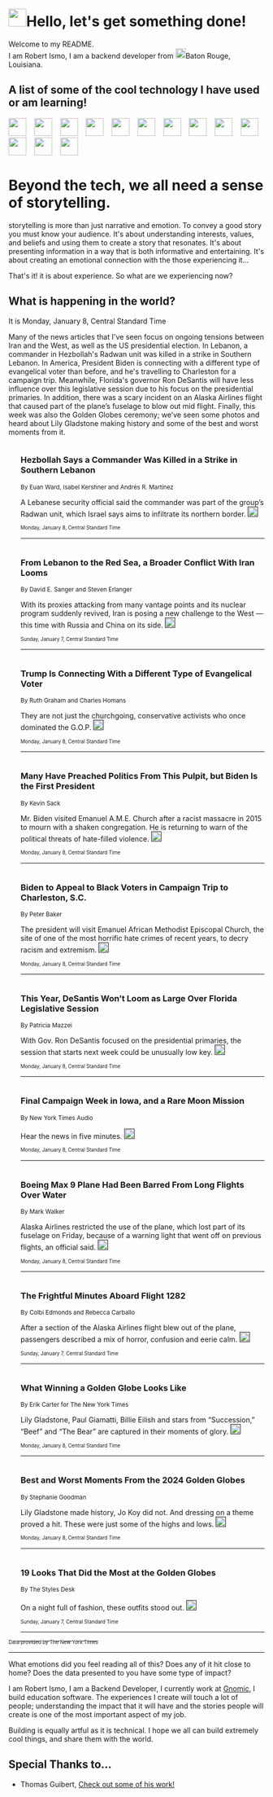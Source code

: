 <h1><img src="https://emojis.slackmojis.com/emojis/images/1643514375/3493/hot-coffee.gif?1643514375" width="35"/>Hello, let's get something done!</h1>

<p>Welcome to my README.<br/>
I am Robert Ismo, I am a backend developer from <img src="https://emojis.slackmojis.com/emojis/images/1638395689/50435/moulin_rouge.png?1638395689" width="20"/>Baton Rouge, Louisiana.</p>
<h2>A list of some of the cool technology I have used or am learning!</h2>
<p>
<img src="https://emojis.slackmojis.com/emojis/images/1643516091/21142/meow_bongotap.gif?1643516091" width="35" alt="">
<img src="https://img.shields.io/badge/Favorite%20Frontend%20Framework-SvelteKit-f83903" alt="">
<img src="https://img.shields.io/badge/Second%20Favorite-Vue-40b581" alt="">
<img src="https://img.shields.io/badge/Most%20Used%20Runtime-Nodejs-78b061" alt="">
<img src="https://emojis.slackmojis.com/emojis/images/1643517416/34482/fire.gif?1643517416" width="35" alt="">
<img src="https://img.shields.io/badge/Javascript%20But%20Better-Typescript-0078ca" alt="">
<img src="https://img.shields.io/badge/Favorite%20Language-Elixir-3e244d" alt="">
<img src="https://img.shields.io/badge/Containerize%20Everything-Docker-6ac9ef" alt="">
<img src="https://emojis.slackmojis.com/emojis/images/1643514596/5999/meow_party.gif?1643514596" width="35" alt="">
<img src="https://img.shields.io/badge/API%20Love%20Language-Graphql-de32a5" alt="">
<img src="https://img.shields.io/badge/Our%20Favorite%20Version%20Controller-Git-e94f33" alt="">
<img src="https://img.shields.io/badge/Favorite%20Database-Redis-d42d1d" alt="">
<img src="https://emojis.slackmojis.com/emojis/images/1643514559/5584/deployparrot.gif?1643514559" width="35" alt="">
<img src="https://img.shields.io/badge/Container%20Interstate-RabbitMQ-f66200" alt="">
<img src="https://img.shields.io/badge/Gotta%20Learn-Kubernetes-316adf" alt="">
<img src="https://img.shields.io/badge/Really%20Mature%20Now-WASM-654fef" alt="">
<img src="https://emojis.slackmojis.com/emojis/images/1666642497/61942/dance_vibe.gif?1666642497" width="35" alt="">
<img src="https://img.shields.io/badge/For%20My%20M1-ARM64-657d96" alt="">
<img src="https://img.shields.io/badge/Loving%20This%20So%20Much-TailwindCSS-17bcb5" alt="">
<img src="https://img.shields.io/badge/Cool%20Build%20Tool-Vite-f9cb24" alt="">
<img src="https://emojis.slackmojis.com/emojis/images/1669231376/62819/working-on-it.gif?1669231376" width="35" alt="">
<img src="https://img.shields.io/badge/Fun%20and%20Easy%20Database-MongoDB-5f8c49" alt="">
<img src="https://img.shields.io/badge/JS%20Life%20Support-NPM-c73737" alt="">
<img src="https://img.shields.io/badge/I%20Liked%20It-DynamoDB-0073b9" alt="">
<img src="https://emojis.slackmojis.com/emojis/images/1643514045/46/question.gif?1643514045" width="35" alt="">
<img src="https://img.shields.io/badge/cool-React-60d6f9" alt="">
<img src="https://img.shields.io/badge/Future%20Big%20Project-Lambda-f37e00" alt="">
<img src="https://img.shields.io/badge/NPM%20But%20Better-PNPM-f1aa07" alt="">
<img src="https://emojis.slackmojis.com/emojis/images/1643514943/9662/fbwow.gif?1643514943" width="35" alt="">
<img src="https://img.shields.io/badge/First%20Language-C-662079" alt="">
<img src="https://img.shields.io/badge/Where%20I%20Deploy%20Frontend-Vercel-000000" alt="">
<img src="https://img.shields.io/badge/Who%20Does%20not%20Want%20an%20App-Swift-f9492a" alt="">
<img src="https://emojis.slackmojis.com/emojis/images/1643514058/151/javascript.png?1643514058" width="35" alt="">
<img src="https://img.shields.io/badge/cool-Python-fbd542" alt="">
<img src="https://img.shields.io/badge/Favorite%20Something-Stripe-656cdc" alt="">
<img src="https://img.shields.io/badge/Of%20Course-HTML5-ed6327" alt="">
<img src="https://emojis.slackmojis.com/emojis/images/1660415405/60731/bomb.gif?1660415405" width="35" alt="">
<img src="https://img.shields.io/badge/hate-CSS-2964ec" alt="">
<img src="https://img.shields.io/badge/Learning-CircleCI-141215" alt="">
<img src="https://img.shields.io/badge/Learning-Rust-fbbb3b" alt="">
<img src="https://emojis.slackmojis.com/emojis/images/1660415397/60712/writing-hand.gif?1660415397" width="35" alt="">
<img src="https://img.shields.io/badge/Dev%20Browser%20of%20Choice-Firefox-cc4e26" alt="">
<img src="https://img.shields.io/badge/Recoverying%20From%20Windows-UNIX-1781e3" alt="">
<img src="https://img.shields.io/badge/LOVE-LogSeq-90c1c2" alt="">
<img src="https://emojis.slackmojis.com/emojis/images/1643514066/223/kirby.gif?1643514066" width="35" alt="">
<img src="https://img.shields.io/badge/Daily%20Driver-MacOS-e6e6e8" alt="">
<img src="https://img.shields.io/badge/Git%20Server-Github-000000" alt="">
<img src="https://img.shields.io/badge/enjoyable-EC2-f17428" alt="">
<img src="https://emojis.slackmojis.com/emojis/images/1643514239/2069/excited.gif?1643514239" width="35" alt="">
</p>
<h1>Beyond the tech, we all need a sense of storytelling.</h1>
<p>storytelling is more than just narrative and emotion. To convey a good story you must know your audience. It's about understanding interests, values, and beliefs and using them to create a story that resonates. It's about presenting information in a way that is both informative and entertaining. It's about creating an emotional connection with the those experiencing it...</p>
<p>That's it! it is about experience. So what are we experiencing now?</p>
<h2>What is happening in the world?</h2>
<p>It is Monday, January 8, Central Standard Time</p>
<p>
Many of the news articles that I&#39;ve seen focus on ongoing tensions between Iran and the West, as well as the US presidential election. In Lebanon, a commander in Hezbollah&#39;s Radwan unit was killed in a strike in Southern Lebanon. In America, President Biden is connecting with a different type of evangelical voter than before, and he&#39;s travelling to Charleston for a campaign trip. Meanwhile, Florida&#39;s governor Ron DeSantis will have less influence over this legislative session due to his focus on the presidential primaries. In addition, there was a scary incident on an Alaska Airlines flight that caused part of the plane’s fuselage to blow out mid flight. Finally, this week was also the Golden Globes ceremony; we’ve seen some photos and heard about Lily Gladstone making history and some of the best and worst moments from it.</p>
<ol>
<img src="https://img.shields.io/badge/-world-blue" alt="">
<h3>Hezbollah Says a Commander Was Killed in a Strike in Southern Lebanon</h3>
<sub>By Euan Ward, Isabel Kershner and Andrés R. Martínez</sub>
<p>A Lebanese security official said the commander was part of the group’s Radwan unit, which Israel says aims to infiltrate its northern border.  <a href=""><img src="https://developer.nytimes.com/files/poweredby_nytimes_30b.png?v=1583354208352" height="20"></a></p>
<sub><sub>Monday, January 8, Central Standard Time</sub></sub>
<hr/>
<img src="https://img.shields.io/badge/-us-blue" alt="">
<h3>From Lebanon to the Red Sea, a Broader Conflict With Iran Looms</h3>
<sub>By David E. Sanger and Steven Erlanger</sub>
<p>With its proxies attacking from many vantage points and its nuclear program suddenly revived, Iran is posing a new challenge to the West — this time with Russia and China on its side.  <a href=""><img src="https://developer.nytimes.com/files/poweredby_nytimes_30b.png?v=1583354208352" height="20"></a></p>
<sub><sub>Sunday, January 7, Central Standard Time</sub></sub>
<hr/>
<img src="https://img.shields.io/badge/-us-blue" alt="">
<h3>Trump Is Connecting With a Different Type of Evangelical Voter</h3>
<sub>By Ruth Graham and Charles Homans</sub>
<p>They are not just the churchgoing, conservative activists who once dominated the G.O.P.  <a href=""><img src="https://developer.nytimes.com/files/poweredby_nytimes_30b.png?v=1583354208352" height="20"></a></p>
<sub><sub>Monday, January 8, Central Standard Time</sub></sub>
<hr/>
<img src="https://img.shields.io/badge/-us-blue" alt="">
<h3>Many Have Preached Politics From This Pulpit, but Biden Is the First President</h3>
<sub>By Kevin Sack</sub>
<p>Mr. Biden visited Emanuel A.M.E. Church after a racist massacre in 2015 to mourn with a shaken congregation. He is returning to warn of the political threats of hate-filled violence.  <a href=""><img src="https://developer.nytimes.com/files/poweredby_nytimes_30b.png?v=1583354208352" height="20"></a></p>
<sub><sub>Monday, January 8, Central Standard Time</sub></sub>
<hr/>
<img src="https://img.shields.io/badge/-us-blue" alt="">
<h3>Biden to Appeal to Black Voters in Campaign Trip to Charleston, S.C.</h3>
<sub>By Peter Baker</sub>
<p>The president will visit Emanuel African Methodist Episcopal Church, the site of one of the most horrific hate crimes of recent years, to decry racism and extremism.  <a href=""><img src="https://developer.nytimes.com/files/poweredby_nytimes_30b.png?v=1583354208352" height="20"></a></p>
<sub><sub>Monday, January 8, Central Standard Time</sub></sub>
<hr/>
<img src="https://img.shields.io/badge/-us-blue" alt="">
<h3>​This Year, DeSantis Won’t Loom as Large Over Florida Legislative Session</h3>
<sub>By Patricia Mazzei</sub>
<p>With Gov. Ron DeSantis focused on the presidential primaries, the session that starts next week could be unusually low key.  <a href=""><img src="https://developer.nytimes.com/files/poweredby_nytimes_30b.png?v=1583354208352" height="20"></a></p>
<sub><sub>Monday, January 8, Central Standard Time</sub></sub>
<hr/>
<img src="https://img.shields.io/badge/-podcasts-blue" alt="">
<h3>Final Campaign Week in Iowa, and a Rare Moon Mission</h3>
<sub>By New York Times Audio</sub>
<p>Hear the news in five minutes.  <a href=""><img src="https://developer.nytimes.com/files/poweredby_nytimes_30b.png?v=1583354208352" height="20"></a></p>
<sub><sub>Monday, January 8, Central Standard Time</sub></sub>
<hr/>
<img src="https://img.shields.io/badge/-business-blue" alt="">
<h3>Boeing Max 9 Plane Had Been Barred From Long Flights Over Water</h3>
<sub>By Mark Walker</sub>
<p>Alaska Airlines restricted the use of the plane, which lost part of its fuselage on Friday, because of a warning light that went off on previous flights, an official said.  <a href=""><img src="https://developer.nytimes.com/files/poweredby_nytimes_30b.png?v=1583354208352" height="20"></a></p>
<sub><sub>Monday, January 8, Central Standard Time</sub></sub>
<hr/>
<img src="https://img.shields.io/badge/-us-blue" alt="">
<h3>The Frightful Minutes Aboard Flight 1282</h3>
<sub>By Colbi Edmonds and Rebecca Carballo</sub>
<p>After a section of the Alaska Airlines flight blew out of the plane, passengers described a mix of horror, confusion and eerie calm.  <a href=""><img src="https://developer.nytimes.com/files/poweredby_nytimes_30b.png?v=1583354208352" height="20"></a></p>
<sub><sub>Sunday, January 7, Central Standard Time</sub></sub>
<hr/>
<img src="https://img.shields.io/badge/-movies-blue" alt="">
<h3>What Winning a Golden Globe Looks Like</h3>
<sub>By Erik Carter for The New York Times</sub>
<p>Lily Gladstone, Paul Giamatti, Billie Eilish and stars from “Succession,” “Beef” and “The Bear” are captured in their moments of glory.  <a href=""><img src="https://developer.nytimes.com/files/poweredby_nytimes_30b.png?v=1583354208352" height="20"></a></p>
<sub><sub>Monday, January 8, Central Standard Time</sub></sub>
<hr/>
<img src="https://img.shields.io/badge/-movies-blue" alt="">
<h3>Best and Worst Moments From the 2024 Golden Globes</h3>
<sub>By Stephanie Goodman</sub>
<p>Lily Gladstone made history, Jo Koy did not. And dressing on a theme proved a hit. These were just some of the highs and lows.  <a href=""><img src="https://developer.nytimes.com/files/poweredby_nytimes_30b.png?v=1583354208352" height="20"></a></p>
<sub><sub>Monday, January 8, Central Standard Time</sub></sub>
<hr/>
<img src="https://img.shields.io/badge/-style-blue" alt="">
<h3>19 Looks That Did the Most at the Golden Globes</h3>
<sub>By The Styles Desk</sub>
<p>On a night full of fashion, these outfits stood out.  <a href=""><img src="https://developer.nytimes.com/files/poweredby_nytimes_30b.png?v=1583354208352" height="20"></a></p>
<sub><sub>Sunday, January 7, Central Standard Time</sub></sub>
<hr/>
</ol>
<a href="https://developer.nytimes.com"><sub><sub>Data provided by The New York Times</sub></sub></a>
<hr/>
<p>What emotions did you feel reading all of this? Does any of it hit close to home? Does the data presented to you have some type of impact?</p>
<p>I am Robert Ismo, I am a Backend Developer, I currently work at <a href="https://gnomic.education/">Gnomic</a>, I build education software. The experiences I create will touch a lot of people; understanding the impact that it will have and the stories people will create is one of the most important aspect of my job.</p>
<p>Building is equally artful as it is technical. I hope we all can build extremely cool things, and share them with the world.</p>
<h2>Special Thanks to...</h2>
<ul>
<li>Thomas Guibert, <a href="https://github.com/thmsgbrt/thmsgbrt">Check out some of his work!</a></li>
</ul>